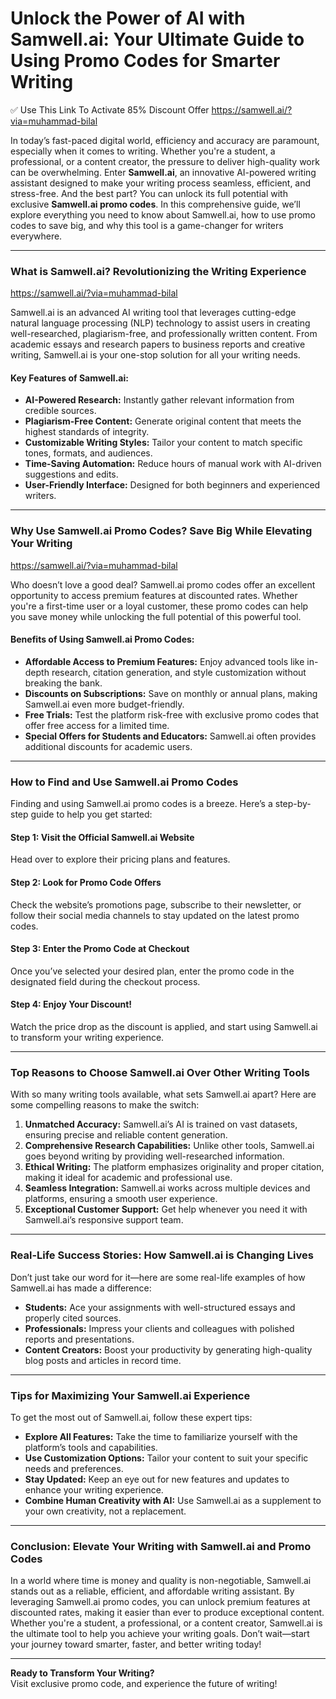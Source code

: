 # Unlock the Power of AI with Samwell.ai: Your Ultimate Guide to Using Promo Codes for Smarter Writing
✅ Use This Link To Activate 85% Discount Offer https://samwell.ai/?via=muhammad-bilal

In today’s fast-paced digital world, efficiency and accuracy are paramount, especially when it comes to writing. Whether you're a student, a professional, or a content creator, the pressure to deliver high-quality work can be overwhelming. Enter **Samwell.ai**, an innovative AI-powered writing assistant designed to make your writing process seamless, efficient, and stress-free. And the best part? You can unlock its full potential with exclusive **Samwell.ai promo codes**. In this comprehensive guide, we’ll explore everything you need to know about Samwell.ai, how to use promo codes to save big, and why this tool is a game-changer for writers everywhere.

---

### **What is Samwell.ai? Revolutionizing the Writing Experience**

https://samwell.ai/?via=muhammad-bilal

Samwell.ai is an advanced AI writing tool that leverages cutting-edge natural language processing (NLP) technology to assist users in creating well-researched, plagiarism-free, and professionally written content. From academic essays and research papers to business reports and creative writing, Samwell.ai is your one-stop solution for all your writing needs.

#### Key Features of Samwell.ai:
- **AI-Powered Research:** Instantly gather relevant information from credible sources.
- **Plagiarism-Free Content:** Generate original content that meets the highest standards of integrity.
- **Customizable Writing Styles:** Tailor your content to match specific tones, formats, and audiences.
- **Time-Saving Automation:** Reduce hours of manual work with AI-driven suggestions and edits.
- **User-Friendly Interface:** Designed for both beginners and experienced writers.

---

### **Why Use Samwell.ai Promo Codes? Save Big While Elevating Your Writing**


https://samwell.ai/?via=muhammad-bilal

Who doesn’t love a good deal? Samwell.ai promo codes offer an excellent opportunity to access premium features at discounted rates. Whether you're a first-time user or a loyal customer, these promo codes can help you save money while unlocking the full potential of this powerful tool.

#### Benefits of Using Samwell.ai Promo Codes:
- **Affordable Access to Premium Features:** Enjoy advanced tools like in-depth research, citation generation, and style customization without breaking the bank.
- **Discounts on Subscriptions:** Save on monthly or annual plans, making Samwell.ai even more budget-friendly.
- **Free Trials:** Test the platform risk-free with exclusive promo codes that offer free access for a limited time.
- **Special Offers for Students and Educators:** Samwell.ai often provides additional discounts for academic users.

---

### **How to Find and Use Samwell.ai Promo Codes**

Finding and using Samwell.ai promo codes is a breeze. Here’s a step-by-step guide to help you get started:

#### Step 1: Visit the Official Samwell.ai Website
Head over to explore their pricing plans and features.

#### Step 2: Look for Promo Code Offers
Check the website’s promotions page, subscribe to their newsletter, or follow their social media channels to stay updated on the latest promo codes.

#### Step 3: Enter the Promo Code at Checkout
Once you’ve selected your desired plan, enter the promo code in the designated field during the checkout process.

#### Step 4: Enjoy Your Discount!
Watch the price drop as the discount is applied, and start using Samwell.ai to transform your writing experience.

---

### **Top Reasons to Choose Samwell.ai Over Other Writing Tools**

With so many writing tools available, what sets Samwell.ai apart? Here are some compelling reasons to make the switch:

1. **Unmatched Accuracy:** Samwell.ai’s AI is trained on vast datasets, ensuring precise and reliable content generation.
2. **Comprehensive Research Capabilities:** Unlike other tools, Samwell.ai goes beyond writing by providing well-researched information.
3. **Ethical Writing:** The platform emphasizes originality and proper citation, making it ideal for academic and professional use.
4. **Seamless Integration:** Samwell.ai works across multiple devices and platforms, ensuring a smooth user experience.
5. **Exceptional Customer Support:** Get help whenever you need it with Samwell.ai’s responsive support team.

---

### **Real-Life Success Stories: How Samwell.ai is Changing Lives**

Don’t just take our word for it—here are some real-life examples of how Samwell.ai has made a difference:

- **Students:** Ace your assignments with well-structured essays and properly cited sources.
- **Professionals:** Impress your clients and colleagues with polished reports and presentations.
- **Content Creators:** Boost your productivity by generating high-quality blog posts and articles in record time.

---

### **Tips for Maximizing Your Samwell.ai Experience**

To get the most out of Samwell.ai, follow these expert tips:
- **Explore All Features:** Take the time to familiarize yourself with the platform’s tools and capabilities.
- **Use Customization Options:** Tailor your content to suit your specific needs and preferences.
- **Stay Updated:** Keep an eye out for new features and updates to enhance your writing experience.
- **Combine Human Creativity with AI:** Use Samwell.ai as a supplement to your own creativity, not a replacement.

---

### **Conclusion: Elevate Your Writing with Samwell.ai and Promo Codes**

In a world where time is money and quality is non-negotiable, Samwell.ai stands out as a reliable, efficient, and affordable writing assistant. By leveraging Samwell.ai promo codes, you can unlock premium features at discounted rates, making it easier than ever to produce exceptional content. Whether you're a student, a professional, or a content creator, Samwell.ai is the ultimate tool to help you achieve your writing goals. Don’t wait—start your journey toward smarter, faster, and better writing today!

---

**Ready to Transform Your Writing?**  
Visit exclusive promo code, and experience the future of writing!
